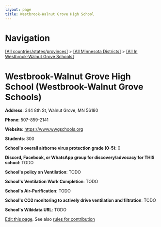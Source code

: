 ```yaml
---
layout: page
title: Westbrook-Walnut Grove High School
---
```

# Navigation

[[All countries/states/provinces]](../../..) > [[All Minnesota Districts]](../..) > [[All In Westbrook-Walnut Grove Schools]](..)

# Westbrook-Walnut Grove High School (Westbrook-Walnut Grove Schools)

**Address**: 344 8th St, Walnut Grove, MN 56180

**Phone**: 507-859-2141

**Website**: <https://www.wwgschools.org>

**Students**: 300

**School's overall airborne virus protection grade (0-5)**: 0

**Discord, Facebook, or WhatsApp group for discovery/advocacy for THIS school**: TODO

**School's policy on Ventilation**: TODO

**School's Ventilation Work Completion**: TODO

**School's Air-Purification**: TODO

**School's CO2 monitoring to actively drive ventilation and filtration**: TODO

**School's Wikidata URL**: TODO


[Edit this page](https://github.com/ventilate-schools/MN/edit/main/./Westbrook-Walnut_Grove_Schools/Westbrook-Walnut_Grove_High_School.md). See also [rules for contribution](../../../contribution-rules/)